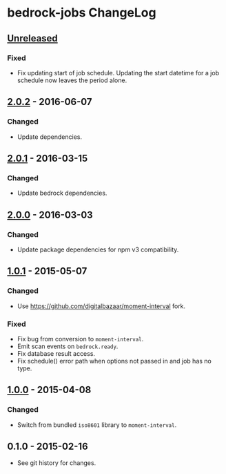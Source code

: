 # bedrock-jobs ChangeLog

## [Unreleased]

### Fixed
- Fix updating start of job schedule. Updating the start datetime
  for a job schedule now leaves the period alone.

## [2.0.2] - 2016-06-07

### Changed
- Update dependencies.

## [2.0.1] - 2016-03-15

### Changed
- Update bedrock dependencies.

## [2.0.0] - 2016-03-03

### Changed
- Update package dependencies for npm v3 compatibility.

## [1.0.1] - 2015-05-07

### Changed
- Use https://github.com/digitalbazaar/moment-interval fork.

### Fixed
- Fix bug from conversion to `moment-interval`.
- Emit scan events on `bedrock.ready`.
- Fix database result access.
- Fix schedule() error path when options not passed in and job has no type.

## [1.0.0] - 2015-04-08

### Changed
- Switch from bundled `iso8601` library to `moment-interval`.

## 0.1.0 - 2015-02-16

- See git history for changes.

[Unreleased]: https://github.com/digitalbazaar/bedrock-jobs/compare/2.0.2...HEAD
[2.0.2]: https://github.com/digitalbazaar/bedrock-jobs/compare/2.0.1...2.0.2
[2.0.1]: https://github.com/digitalbazaar/bedrock-jobs/compare/2.0.0...2.0.1
[2.0.0]: https://github.com/digitalbazaar/bedrock-jobs/compare/1.0.1...2.0.0
[1.0.1]: https://github.com/digitalbazaar/bedrock-jobs/compare/1.0.0...1.0.1
[1.0.0]: https://github.com/digitalbazaar/bedrock-jobs/compare/0.1.0...1.0.0

